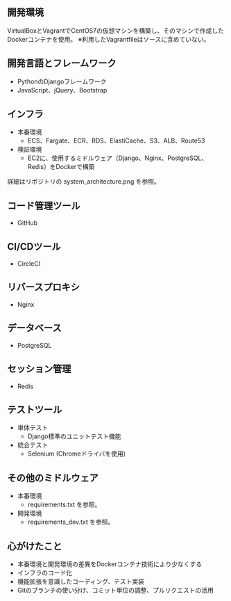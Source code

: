 ## 開発環境
VirtualBoxとVagrantでCentOS7の仮想マシンを構築し、そのマシンで作成したDockerコンテナを使用。
※利用したVagrantfileはソースに含めていない。

## 開発言語とフレームワーク
- PythonのDjangoフレームワーク
- JavaScript、jQuery、Bootstrap

## インフラ
- 本番環境
    - ECS、Fargate、ECR、RDS、ElastiCache、S3、ALB、Route53
- 検証環境
    - EC2に、使用するミドルウェア（Django、Nginx、PostgreSQL、Redis）をDockerで構築

詳細はリポジトリの system_architecture.png を参照。

## コード管理ツール
- GitHub

## CI/CDツール
- CircleCI

## リバースプロキシ
- Nginx

## データベース
- PostgreSQL

## セッション管理
- Redis

## テストツール
- 単体テスト
    - Django標準のユニットテスト機能
- 統合テスト
    - Selenium (Chromeドライバを使用)

## その他のミドルウェア
- 本番環境
    - requirements.txt を参照。
- 開発環境
    - requirements_dev.txt を参照。

## 心がけたこと
- 本番環境と開発環境の差異をDockerコンテナ技術により少なくする
- インフラのコード化
- 機能拡張を意識したコーディング、テスト実装
- Gitのブランチの使い分け、コミット単位の調整、プルリクエストの活用